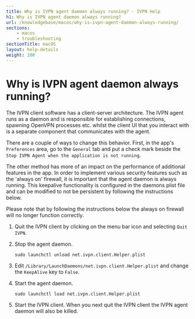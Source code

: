 ```yaml
---
title: Why is IVPN agent daemon always running? - IVPN Help
h1: Why is IVPN agent daemon always running?
url: /knowledgebase/macos/why-is-ivpn-agent-daemon-always-running/
sections:
    - macos
    - troubleshooting
sectionTitle: macOS
layout: help-details
weight: 100
---
```

# Why is IVPN agent daemon always running?

The IVPN client software has a client-server architecture. The IVPN agent runs as a daemon and is responsible for establishing connections, spawning OpenVPN processes etc. whilst the client UI that you interact with is a separate component that communicates with the agent.

There are a couple of ways to change this behavior. First, in the app's `Preferences` area, go to the `General` tab and put a check mark beside the `Stop IVPN Agent when the application is not running`.

The other method has more of an impact on the performance of additional features in the app. In order to implement various security features such as the 'always on' firewall, it is important that the agent daemon is always running. This keepalive functionality is configured in the daemons plist file and can be modified to not be persistent by following the instructions below.

<div markdown="1" class="notice notice--warning">
Please note that by following the instructions below the always on firewall will no longer function correctly.
</div>

1.  Quit the IVPN client by clicking on the menu bar icon and selecting `Quit IVPN`.

2.  Stop the agent daemon.

    ```
    sudo launchctl unload net.ivpn.client.Helper.plist
    ```

3.  Edit `/Library/LaunchDaemons/net.ivpn.client.Helper.plist` and change the `KeepAlive` key to `False`.

4.  Start the agent daemon.

    ```
    sudo launchctl load net.ivpn.client.Helper.plist
    ```

5.  Start the IVPN client. When you next quit the IVPN client the IVPN agent daemon will also be killed.
